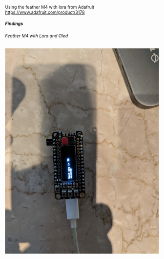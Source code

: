 Using the feather M4 with lora from  Adafruit https://www.adafruit.com/product/3178

##### Findings


###### Feather M4 with Lora and Oled

![Image of MKR1310 WeatherStation](./images/PXL_20201011_175851432.jpg?raw=true)

